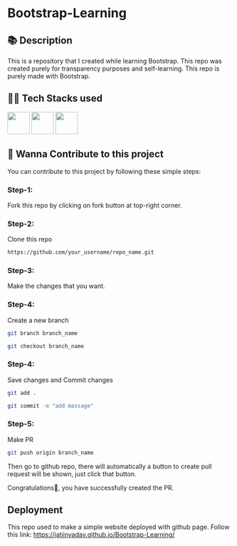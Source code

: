 # Bootstrap-Learning
## 📚 Description
This is a repository that I created while learning Bootstrap. This repo was created purely for transparency purposes and self-learning.
This repo is purely made with Bootstrap.

## 👨‍💻 Tech Stacks used
<img height="50" width="50" src="https://github.com/tomchen/stack-icons/blob/master/logos/html-5.svg" /> <img height="50" width="50" src="https://github.com/tomchen/stack-icons/blob/master/logos/css-3.svg" /> <img height="50" width="50" src="https://github.com/tomchen/stack-icons/blob/master/logos/bootstrap.svg" />

## 🤝 Wanna Contribute to this project
You can contribute to this project by following these simple steps:

### Step-1: 
Fork this repo by clicking on fork button at top-right corner.

### Step-2:
Clone this repo 
```bash
https://github.com/your_username/repo_name.git
```

### Step-3:
Make the changes that you want.

### Step-4:
Create a new branch
```bash
git branch branch_name
```
```bash
git checkout branch_name
```

### Step-4:
Save changes and Commit changes
```bash
git add .
```
```bash
git commit -m "add massage"
```
### Step-5:
Make PR
```bash
git push origin branch_name
```
Then go to github repo, there will automatically a button to create pull request will be shown, just click that button.

Congratulations🎉, you have successfully created the PR.

## Deployment
This repo used to make a simple website deployed with github page.
Follow this link: https://jatiinyadav.github.io/Bootstrap-Learning/
